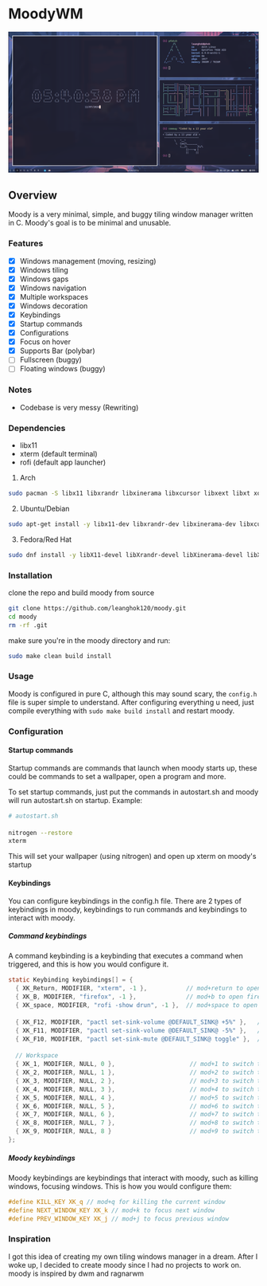 # MoodyWM

![moody screenshot](./screenshots/moody-bar.png)

## Overview

Moody is a very minimal, simple, and buggy tiling window manager written in C. Moody's goal is to be minimal and unusable.

### Features

- [x] Windows management (moving, resizing)
- [x] Windows tiling
- [x] Windows gaps
- [x] Windows navigation
- [x] Multiple workspaces
- [x] Windows decoration
- [x] Keybindings
- [x] Startup commands
- [x] Configurations
- [x] Focus on hover
- [x] Supports Bar (polybar)
- [ ] Fullscreen (buggy)
- [ ] Floating windows (buggy)

### Notes

- Codebase is very messy (Rewriting)

### Dependencies

- libx11
- xterm (default terminal)
- rofi (default app launcher)

1. Arch

```bash
sudo pacman -S libx11 libxrandr libxinerama libxcursor libxext libxt xorg-server-devel xterm rofi
```

2. Ubuntu/Debian

```bash
sudo apt-get install -y libx11-dev libxrandr-dev libxinerama-dev libxcursor-dev libxext-dev libxt-dev xorg-dev xterm
```

3. Fedora/Red Hat

```bash
sudo dnf install -y libX11-devel libXrandr-devel libXinerama-devel libXcursor-devel libXext-devel libXt-devel xorg-x11-server-devel xterm
```

### Installation

clone the repo and build moody from source

```bash
git clone https://github.com/leanghok120/moody.git
cd moody
rm -rf .git
```

make sure you're in the moody directory and run:

```bash
sudo make clean build install
```

### Usage

Moody is configured in pure C, although this may sound scary, the `config.h` file is super simple to understand. After configuring everything u need, just compile everything with `sudo make build install` and restart moody.

### Configuration

#### Startup commands

Startup commands are commands that launch when moody starts up, these could be commands to set a wallpaper, open a program and more.

To set startup commands, just put the commands in autostart.sh and moody will run autostart.sh on startup. Example:

```bash
# autostart.sh

nitrogen --restore
xterm
```

This will set your wallpaper (using nitrogen) and open up xterm on moody's startup

#### Keybindings

You can configure keybindings in the config.h file.
There are 2 types of keybindings in moody, keybindings to run commands and keybindings to interact with moody.

##### Command keybindings

A command keybinding is a keybinding that executes a command when triggered, and this is how you would configure it.

```c
static Keybinding keybindings[] = {
  { XK_Return, MODIFIER, "xterm", -1 },           // mod+return to open xterm (terminal)
  { XK_B, MODIFIER, "firefox", -1 },              // mod+b to open firefox
  { XK_space, MODIFIER, "rofi -show drun", -1 },  // mod+space to open rofi (app launcher)

  { XK_F12, MODIFIER, "pactl set-sink-volume @DEFAULT_SINK@ +5%" },   // mod+f12 to increase volume by 5%
  { XK_F11, MODIFIER, "pactl set-sink-volume @DEFAULT_SINK@ -5%" },   // mod+f11 to increase volume by 5%
  { XK_F10, MODIFIER, "pactl set-sink-mute @DEFAULT_SINK@ toggle" },  // mod+f10 to mute

  // Workspace
  { XK_1, MODIFIER, NULL, 0 },                     // mod+1 to switch to workspace 1
  { XK_2, MODIFIER, NULL, 1 },                     // mod+2 to switch to workspace 2
  { XK_3, MODIFIER, NULL, 2 },                     // mod+3 to switch to workspace 3
  { XK_4, MODIFIER, NULL, 3 },                     // mod+4 to switch to workspace 4
  { XK_5, MODIFIER, NULL, 4 },                     // mod+5 to switch to workspace 5
  { XK_6, MODIFIER, NULL, 5 },                     // mod+6 to switch to workspace 6
  { XK_7, MODIFIER, NULL, 6 },                     // mod+7 to switch to workspace 7
  { XK_8, MODIFIER, NULL, 7 },                     // mod+8 to switch to workspace 8
  { XK_9, MODIFIER, NULL, 8 }                      // mod+9 to switch to workspace 9
};
```

##### Moody keybindings

Moody keybindings are keybindings that interact with moody, such as killing windows, focusing windows. This is how you would configure them:

```c
#define KILL_KEY XK_q // mod+q for killing the current window
#define NEXT_WINDOW_KEY XK_k // mod+k to focus next window
#define PREV_WINDOW_KEY XK_j // mod+j to focus previous window
```

### Inspiration

I got this idea of creating my own tiling windows manager in a dream. After I woke up, I decided to create moody since I had no projects to work on.
moody is inspired by dwm and ragnarwm

